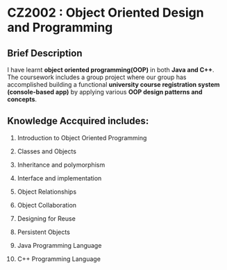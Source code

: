 # CZ2002 : Object Oriented Design and Programming

## Brief Description
I have learnt **object oriented programming(OOP)** in both **Java and C++**. The coursework includes a group project where our group has accomplished building a functional **university course registration system (console-based app)** by applying various **OOP design patterns and concepts**. 

## Knowledge Accquired includes: 

1.	Introduction to Object Oriented Programming

2.	Classes and Objects

3.	Inheritance and polymorphism

4.	Interface and implementation

5.	Object Relationships

6.	Object Collaboration

7.	Designing for Reuse

8.	Persistent Objects

9.	Java Programming Language 

10.	C++ Programming Language



